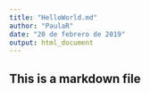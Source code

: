 ```yaml
---
title: "HelloWorld.md"
author: "PaulaR"
date: "20 de febrero de 2019"
output: html_document
---
```



## This is a markdown file

